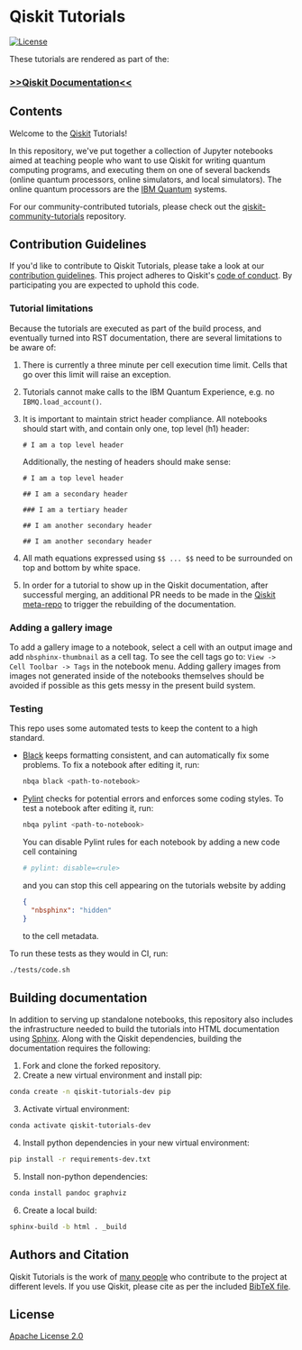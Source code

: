 # Qiskit Tutorials

[![License](https://img.shields.io/github/license/Qiskit/qiskit-tutorials.svg?style=popout-square)](https://opensource.org/licenses/Apache-2.0)

These tutorials are rendered as part of the:

### [>>Qiskit Documentation<<](https://qiskit.org/documentation/)


## Contents

Welcome to the [Qiskit](https://www.qiskit.org/) Tutorials!

In this repository, we've put together a collection of Jupyter notebooks aimed at teaching people who want to use Qiskit for writing quantum computing programs, and executing them on one of several backends (online quantum processors, online simulators, and local simulators). The online quantum processors are the [IBM Quantum](https://quantum-computing.ibm.com) systems.

For our community-contributed tutorials, please check out the [qiskit-community-tutorials](https://github.com/Qiskit/qiskit-community-tutorials) repository.

## Contribution Guidelines

If you'd like to contribute to Qiskit Tutorials, please take a look at our [contribution guidelines](.github/CONTRIBUTING.md). This project adheres to Qiskit's [code of conduct](.github/CODE_OF_CONDUCT.md). By participating you are expected to uphold this code.

### Tutorial limitations
Because the tutorials are executed as part of the build process, and eventually turned into RST documentation, there are several limitations to be aware of:

  1. There is currently a three minute per cell execution time limit.  Cells that go over this limit will raise an exception.
  
  2. Tutorials cannot make calls to the IBM Quantum Experience, e.g. no `IBMQ.load_account()`.

  3. It is important to maintain strict header compliance.  All notebooks should start with, and contain only one, top level (h1) header:
  
      ```
      # I am a top level header
      ```
     
     Additionally, the nesting of headers should make sense:
     
      ```
      # I am a top level header
      
      ## I am a secondary header
      
      ### I am a tertiary header
      
      ## I am another secondary header
      
      ## I am another secondary header
      ```
     
   4. All math equations expressed using `$$ ... $$` need to be surrounded on top and bottom by white space.
   
   5.  In order for a tutorial to show up in the Qiskit documentation, after successful merging, an additional PR needs to be made in the [Qiskit meta-repo](https://github.com/Qiskit/qiskit) to trigger the rebuilding of the documentation.

### Adding a gallery image

To add a gallery image to a notebook, select a cell with an output image and add `nbsphinx-thumbnail` as a cell tag.  To see the cell tags go to: `View -> Cell Toolbar -> Tags` in the notebook menu.  Adding gallery images from images not generated inside of the notebooks themselves should be avoided if possible as this gets messy in the present build system.


### Testing

This repo uses some automated tests to keep the content to a high standard.

- [Black](https://black.readthedocs.io/en/stable/) keeps formatting consistent, and can automatically fix some problems. To fix a notebook after editing it, run:

  ```bash
  nbqa black <path-to-notebook>
  ```

- [Pylint](https://github.com/PyCQA/pylint) checks for potential errors and enforces some coding styles. To test a notebook after editing it, run:

  ```bash
  nbqa pylint <path-to-notebook>
  ```

  You can disable Pylint rules for each notebook by adding a new code cell containing

  ```python
  # pylint: disable=<rule>
  ```
  and you can stop this cell appearing on the tutorials website by adding
  ```JSON
  {
    "nbsphinx": "hidden"
  }
  ```
  to the cell metadata.

To run these tests as they would in CI, run:

```bash
./tests/code.sh
```


## Building documentation

In addition to serving up standalone notebooks, this repository also includes the infrastructure needed to build the tutorials into HTML documentation using [Sphinx](https://www.sphinx-doc.org/).  Along with the Qiskit dependencies, building the documentation requires the following:

1. Fork and clone the forked repository. 
2. Create a new virtual environment and install pip:
```bash
conda create -n qiskit-tutorials-dev pip
```
3. Activate virtual environment:
```bash
conda activate qiskit-tutorials-dev
```
4. Install python dependencies in your new virtual environment:
```bash
pip install -r requirements-dev.txt
```
5. Install non-python dependencies:
```bash
conda install pandoc graphviz
```
6. Create a local build:
```bash
sphinx-build -b html . _build
```

## Authors and Citation

Qiskit Tutorials is the work of [many people](https://github.com/Qiskit/qiskit-tutorials/graphs/contributors) who contribute to the project at different levels. If you use Qiskit, please cite as per the included [BibTeX
file](https://github.com/Qiskit/qiskit/blob/master/Qiskit.bib).

## License

[Apache License 2.0](LICENSE)
